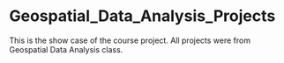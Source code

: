 # Geospatial_Data_Analysis_Projects
This is the show case of the course project. All projects were from Geospatial Data Analysis class. 
